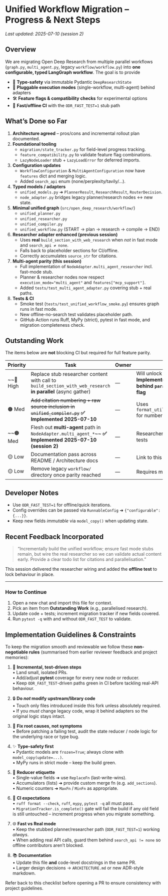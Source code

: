 # Unified Workflow Migration – Progress & Next Steps

_Last updated: 2025-07-10 (session 2)_

## Overview
We are migrating Open Deep Research from multiple parallel workflows (`graph.py`, `multi_agent.py`, legacy `workflow/workflow.py`) into **one configurable, typed LangGraph workflow**.  The goal is to provide

* 📐 **Type-safety** via immutable Pydantic `DeepResearchState`  
* 🔌 **Pluggable execution modes** (single-workflow, multi-agent) behind adapters  
* 🛠️ **Feature flags & compatibility checks** for experimental options  
* 🚀 **Fast/offline CI** with the `ODR_FAST_TEST=1` stub path

## What’s Done so Far
1. **Architecture agreed** – pros/cons and incremental rollout plan documented.
2. **Foundational tooling**  
   * `migration/state_tracker.py` for field-level progress tracking.  
   * `feature_compatibility.py` to validate feature flag combinations.  
   * `LazyNodeLoader` stub + `LazyLoadError` for deferred imports.
3. **Configuration updates**  
   * `WorkflowConfiguration` & `MultiAgentConfiguration` now have `features` dict and merging logic.  
   * Added `search_api` enum (none/perplexity/tavily/…).
4. **Typed models / adapters**  
   * `unified_models.py` ➜ `PlannerResult`, `ResearchResult`, `RouterDecision`.  
   * `node_adapter.py` bridges legacy planner/research nodes ↔ new state.
5. **Minimal unified graph** (`src/open_deep_research/workflow/`)
   * `unified_planner.py`  
   * `unified_researcher.py`  
   * `unified_compiler.py`  
   * `unified_workflow.py` (START → plan → research → compile → END)
6. **Researcher adapter enhanced (previous session)**  
   * Uses **real** `build_section_with_web_research` when _not_ in fast mode and `search_api ≠ none`.  
   * Falls back to placeholder sections for CI/offline.  
   * Correctly accumulates `source_str` for citations.
7. **Multi-agent parity (this session)**  
   * Full implementation of `NodeAdapter.multi_agent_researcher` incl. fast-mode stub.  
   * Planner & researcher nodes now respect `execution_mode="multi_agent"` and `features["mcp_support"]`.  
   * Added `tests/test_multi_agent_adapter.py` covering stub + real paths.
8. **Tests & CI**  
   * Smoke test (`tests/test_unified_workflow_smoke.py`) ensures graph runs in fast mode.  
   * New offline-no-search test validates placeholder path.  
   * GitHub Action runs Ruff, MyPy (strict), pytest in fast mode, and migration completeness check.

## Outstanding Work
The items below are **not** blocking CI but required for full feature parity.

| Priority | Task | Owner | Notes |
|----------|------|-------|-------|
| ~~🔴 High | Replace stub researcher content with call to `build_section_with_web_research` **in parallel** (async gather) | — | Will unlock faster prod runs ~~ **✅ Implemented 2025-07-10 — behind `parallel_research` feature flag** |
| 🟠 Med  | ~~Add citation numbering + raw source inclusion in `unified_compiler.py`~~ **✅ Implemented 2025-07-10** | — | Uses `format_utils.extract_unique_urls` for numbering |
| ~~🟠 Med  | Flesh out **multi-agent** path in `NodeAdapter.multi_agent_*`~~ **✅ Implemented 2025-07-10 (session 2)** | — | Researcher adapter + routing + tests |
| 🟡 Low  | Documentation pass across README / Architecture docs | — | Link to this file |
| 🟡 Low  | Remove legacy `workflow/` directory once parity reached | — | Requires migration tracker 100% |

## Developer Notes
* Use `ODR_FAST_TEST=1` for offline/quick iterations.  
* Config overrides can be passed via `RunnableConfig` ➜ `{"configurable": {...}}`.  
* Keep new fields _immutable_ via `model_copy()` when updating state.

## Recent Feedback Incorporated
> “Incrementally build the unified workflow; ensure fast mode stubs remain, but wire the real researcher so we can validate actual content early. Provide a clear todo list for citations and parallelisation.”

This session delivered the researcher wiring and added the **offline test** to lock behaviour in place.

---

### How to Continue
1. Open a new chat and import this file for context.  
2. Pick an item from **Outstanding Work** (e.g., parallelised research).  
3. Update code + tests; increment migration tracker if new fields covered.  
4. Run `pytest -q` with and without `ODR_FAST_TEST` to validate. 

## Implementation Guidelines & Constraints

To keep the migration smooth and reviewable we follow these **non-negotiable rules** (summarised from earlier reviewer feedback and project memories):

1. 🧩 **Incremental, test-driven steps**  
   • Land small, isolated PRs.  
   • Add/adjust **pytest** coverage for every new node or reducer.  
   • Keep `ODR_FAST_TEST`-driven paths green in CI before tackling real-API behaviour.

2. 🔒 **Do _not_ modify upstream/library code**  
   • Touch only files introduced inside this fork unless absolutely required.  
   • If you _must_ change legacy code, wrap it behind adapters so the original logic stays intact.

3. 🐛 **Fix root causes, not symptoms**  
   • Before patching a failing test, audit the state reducer / node logic for the underlying race or type bug.

4. ✨ **Type-safety first**  
   • Pydantic models are `frozen=True`; always clone with `model_copy(update=...)`.  
   • MyPy runs in strict mode – keep the build green.

5. 🔁 **Reducer etiquette**  
   • Single-value fields ➜ use `ReplaceFn` (last-write-wins).  
   • Accumulators (lists) ➜ provide custom merge fn (e.g. `add_sections`).  
   • Numeric counters ➜ `MaxFn` / `MinFn` as appropriate.

6. 🚦 **CI expectations**  
   • `ruff format --check`, `ruff`, `mypy`, `pytest -q` all must pass.  
   • `MigrationTracker.is_complete()` gate will fail the build if any old field is still untouched – increment progress when you migrate something.

7. 🌐 **Fast vs Real mode**  
   • Keep the stubbed planner/researcher path (`ODR_FAST_TEST=1`) working _always_.  
   • When adding real API calls, guard them behind `search_api != none` so offline contributors aren’t blocked.

8. 📚 **Documentation**  
   • Update this file **and** code-level docstrings in the same PR.  
   • Larger design decisions → `ARCHITECTURE.md` or new ADR-style markdown.

Refer back to this checklist before opening a PR to ensure consistency with project guidelines. 